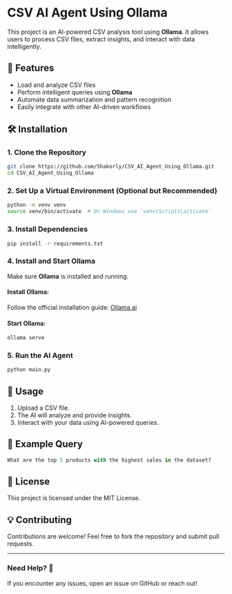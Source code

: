 # CSV AI Agent Using Ollama

This project is an AI-powered CSV analysis tool using **Ollama**. It allows users to process CSV files, extract insights, and interact with data intelligently.

## 🚀 Features
- Load and analyze CSV files
- Perform intelligent queries using **Ollama**
- Automate data summarization and pattern recognition
- Easily integrate with other AI-driven workflows

## 🛠 Installation

### 1. Clone the Repository
```sh
git clone https://github.com/Shakorly/CSV_AI_Agent_Using_Ollama.git
cd CSV_AI_Agent_Using_Ollama
```

### 2. Set Up a Virtual Environment (Optional but Recommended)
```sh
python -m venv venv
source venv/bin/activate  # On Windows use `venv\Scripts\activate`
```

### 3. Install Dependencies
```sh
pip install -r requirements.txt
```

### 4. Install and Start Ollama
Make sure **Ollama** is installed and running.

#### Install Ollama:
Follow the official installation guide: [Ollama.ai](https://ollama.ai)

#### Start Ollama:
```sh
ollama serve
```

### 5. Run the AI Agent
```sh
python main.py
```

## 🔧 Usage
1. Upload a CSV file.
2. The AI will analyze and provide insights.
3. Interact with your data using AI-powered queries.

## 📌 Example Query
```python
What are the top 5 products with the highest sales in the dataset?
```

## 📜 License
This project is licensed under the MIT License.

## 💡 Contributing
Contributions are welcome! Feel free to fork the repository and submit pull requests.

---

### Need Help? 🤔
If you encounter any issues, open an issue on GitHub or reach out!

 
